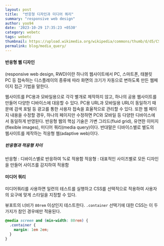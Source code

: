 ```yaml
---
layout: post
title:  "반응형 디자인과 미디어 쿼리"
summary: "responsive web design"
author: yoo94
date: '2023-10-29 17:35:23 +0530'
category: webetc
tags: webetc
thumbnail: https://upload.wikimedia.org/wikipedia/commons/thumb/d/d5/CSS3_logo_and_wordmark.svg/180px-CSS3_logo_and_wordmark.svg.png
permalink: blog/media_query/
---
```

#### 반응형 웹 디자인
(responsive web design, RWD)이란 하나의 웹사이트에서 PC, 스마트폰, 태블릿 PC 등 접속하는 디스플레이의 종류에 따라 화면의 크기가 자동으로 변하도록 만든 웹페이지 접근 기법을 말한다.

웹사이트를 PC용과 모바일용으로 각각 별개로 제작하지 않고, 하나의 공용 웹사이트를 만들어 다양한 디바이스에 대응할 수 있다. PC용 URL과 모바일용 URL이 동일하기 때문에 검색 포털 등 광고를 통한 사용자 접속을 효율적으로 관리할 수 있다.
또한 웹 페이지 내용을 수정할 경우, 하나의 페이지만 수정하면 PC와 모바일 등 다양한 디바이스에서 동일하게 반영된다.
반응형 웹의 핵심 기술은 가변 그리드(fluid grid), 유연한 이미지(flexible images), 미디어 쿼리(media query)이다. 반대말은 디바이스별로 별도의 웹사이트를 제작하는 적응형 웹(adaptive web)이다.


##### 반응형과 적응형 차이
반응형 : 디바이스별로 반응하여 %로 적용함
적응형 : 대표적인 사이즈별로 모든 디자인을 만들어 사이즈를 감지하여 적용함


#### 미디어 쿼리
미디어쿼리를 사용하면 일련의 테스트를 실행하고 CSS를 선택적으로 적용하여 사용자의 요구에 맞게 스타일을 지정할 수 있다.

뷰포트의 너비가 `80rem` 이상인지 테스트한다. `.container` 선택기에 대한 CSS는 이 두 가지가 참인 경우에만 적용된다.

```scss
@media screen and (min-width: 80rem) {
  .container {
    margin: 1em 2em;
  }
}
```

